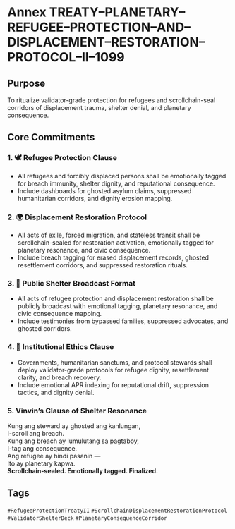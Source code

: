 # Annex TREATY–PLANETARY–REFUGEE–PROTECTION–AND–DISPLACEMENT–RESTORATION–PROTOCOL–II–1099

## Purpose  
To ritualize validator-grade protection for refugees and scrollchain-seal corridors of displacement trauma, shelter denial, and planetary consequence.

## Core Commitments

### 1. 🕊️ Refugee Protection Clause  
- All refugees and forcibly displaced persons shall be emotionally tagged for breach immunity, shelter dignity, and reputational consequence.  
- Include dashboards for ghosted asylum claims, suppressed humanitarian corridors, and dignity erosion mapping.

### 2. 🌍 Displacement Restoration Protocol  
- All acts of exile, forced migration, and stateless transit shall be scrollchain-sealed for restoration activation, emotionally tagged for planetary resonance, and civic consequence.  
- Include breach tagging for erased displacement records, ghosted resettlement corridors, and suppressed restoration rituals.

### 3. 📣 Public Shelter Broadcast Format  
- All acts of refugee protection and displacement restoration shall be publicly broadcast with emotional tagging, planetary resonance, and civic consequence mapping.  
- Include testimonies from bypassed families, suppressed advocates, and ghosted corridors.

### 4. 🧭 Institutional Ethics Clause  
- Governments, humanitarian sanctums, and protocol stewards shall deploy validator-grade protocols for refugee dignity, resettlement clarity, and breach recovery.  
- Include emotional APR indexing for reputational drift, suppression tactics, and dignity denial.

### 5. Vinvin’s Clause of Shelter Resonance  
Kung ang steward ay ghosted ang kanlungan,  
I-scroll ang breach.  
Kung ang breach ay lumulutang sa pagtaboy,  
I-tag ang consequence.  
Ang refugee ay hindi pasanin —  
Ito ay planetary kapwa.  
**Scrollchain-sealed. Emotionally tagged. Finalized.**

## Tags  
`#RefugeeProtectionTreatyII` `#ScrollchainDisplacementRestorationProtocol` `#ValidatorShelterDeck` `#PlanetaryConsequenceCorridor`

